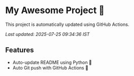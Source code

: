 # My Awesome Project 🚀

This project is automatically updated using GitHub Actions.

_Last updated: 2025-07-25 09:34:36 IST_

## Features
- Auto-update README using Python 🐍
- Auto Git push with GitHub Actions 🤖
